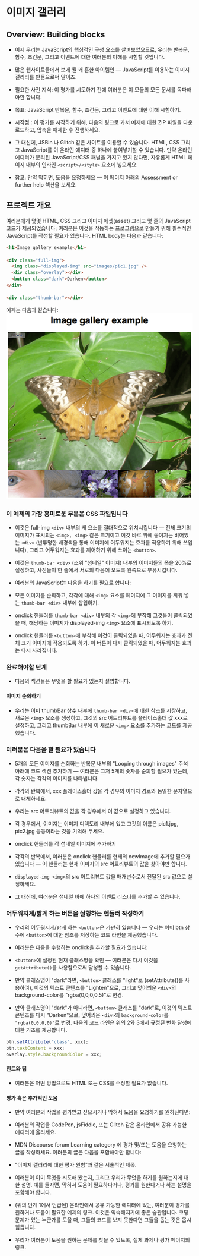 # 이미지 갤러리

## Overview: Building blocks

- 이제 우리는 JavaScript의 핵심적인 구성 요소를 살펴보았으므로, 우리는 반복문, 함수, 조건문, 그리고 이벤트에 대한 여러분의 이해를 시험할 것입니다.
- 많은 웹사이트들에서 보게 될 꽤 흔한 아이템인 — JavaScript를 이용하는 이미지 갤러리를 만듦으로써 말이죠.

- 필요한 사전 지식: 이 평가를 시도하기 전에 여러분은 이 모듈의 모든 문서를 독파해야만 합니다.
- 목표: JavaScript 반복문, 함수, 조건문, 그리고 이벤트에 대한 이해 시험하기.
- 시작점 : 이 평가를 시작하기 위해, 다음의 링크로 가서 예제에 대한 ZIP 파일을 다운로드하고, 압축을 해제한 후 진행하세요.

- 그 대신에, JSBin 나 Glitch 같은 사이트를 이용할 수 있습니다. HTML, CSS 그리고 JavaScript를 이 온라인 에디터 중 하나에 붙여넣기할 수 있습니다. 만약 온라인 에디터가 분리된 JavaScript/CSS 패널을 가지고 있지 않다면, 자유롭게 HTML 페이지 내부의 인라인 `<script>/<style>` 요소에 넣으세요.

- 참고: 만약 막히면, 도움을 요청하세요 — 이 페이지 아래의 Assessment or further help 섹션을 보세요.

## 프로젝트 개요

여러분에게 몇몇 HTML, CSS 그리고 이미지 에셋(asset) 그리고 몇 줄의 JavaScript 코드가 제공되었습니다; 여러분은 이것을 작동하는 프로그램으로 만들기 위해 필수적인 JavaScript를 작성할 필요가 있습니다. HTML body는 다음과 같습니다:

```html
<h1>Image gallery example</h1>

<div class="full-img">
  <img class="displayed-img" src="images/pic1.jpg" />
  <div class="overlay"></div>
  <button class="dark">Darken</button>
</div>

<div class="thumb-bar"></div>
```

예제는 다음과 같습니다:
![Alt text](image.png)

### 이 예제의 가장 흥미로운 부분은 CSS 파일입니다

- 이것은 full-img `<div>` 내부의 세 요소를 절대적으로 위치시킵니다
  — 전체 크기의 이미지가 표시되는 `<img>, <img>` 같은 크기이고 이것 바로 위에 놓여지는 비어있는 `<div>` (반투명한 배경색을 통해 이미지에 어두워지는 효과를 적용하기 위해 쓰입니다), 그리고 어두워지는 효과를 제어하기 위해 쓰이는 `<button>`.
- 이것은 `thumb-bar <div>` (소위 "섬네일" 이미지) 내부의 이미지들의 폭을 20%로 설정하고, 사진들이 한 줄에서 서로의 다음에 오도록 왼쪽으로 부유시킵니다.
- 여러분의 JavaScript는 다음을 하기를 필요로 합니다:

- 모든 이미지를 순회하고, 각각에 대해 `<img>` 요소를 페이지에 그 이미지를 끼워 넣는 `thumb-bar <div>` 내부에 삽입하기.
- onclick 핸들러를 `thumb-bar <div>` 내부의 각 `<img>`에 부착해 그것들이 클릭되었을 때, 해당하는 이미지가 displayed-img `<img>` 요소에 표시되도록 하기.

- onclick 핸들러를 `<button>`에 부착해 이것이 클릭되었을 때, 어두워지는 효과가 전체 크기 이미지에 적용되도록 하기. 이 버튼이 다시 클릭되었을 때, 어두워지는 효과는 다시 사라집니다.

### 완료해야할 단계

- 다음의 섹션들은 무엇을 할 필요가 있는지 설명합니다.

#### 이미지 순회하기

- 우리는 이미 thumbBar 상수 내부에 `thumb-bar <div>`에 대한 참조를 저장하고, 새로운 `<img>` 요소를 생성하고, 그것의 src 어트리뷰트를 플레이스홀더 값 xxx로 설정하고, 그리고 thumbBar 내부에 이 새로운 `<img>` 요소를 추가하는 코드를 제공했습니다.

### 여러분은 다음을 할 필요가 있습니다

- 5개의 모든 이미지를 순회하는 반복문 내부의 "Looping through images" 주석 아래에 코드 섹션 추가하기
  — 여러분은 그저 5개의 숫자를 순회할 필요가 있는데, 각 숫자는 각각의 이미지를 나타냅니다.
- 각각의 반복에서, xxx 플레이스홀더 값을 각 경우의 이미지 경로와 동일한 문자열으로 대체하세요.
- 우리는 src 어트리뷰트의 값을 각 경우에서 이 값으로 설정하고 있습니다.
- 각 경우에서, 이미지는 이미지 디렉토리 내부에 있고 그것의 이름은 pic1.jpg, pic2.jpg 등등이라는 것을 기억해 두세요.
- onclick 핸들러를 각 섬네일 이미지에 추가하기
- 각각의 반복에서, 여러분은 onclick 핸들러를 현재의 newImage에 추가할 필요가 있습니다
  — 이 핸들러는 현재 이미지의 src 어트리뷰트의 값을 찾아야만 합니다.
- `displayed-img <img>`의 src 어트리뷰트 값을 매개변수로서 전달된 src 값으로 설정하세요.

- 그 대신에, 여러분은 섬네일 바에 하나의 이벤트 리스너를 추가할 수 있습니다.

### 어두워지게/밝게 하는 버튼을 실행하는 핸들러 작성하기

- 우리의 어두워지게/밝게 하는 `<button>`은 가만히 있습니다
  — 우리는 이미 btn 상수에 `<button>`에 대한 참조를 저장하는 코드 라인을 제공했습니다.
- 여러분은 다음을 수행하는 onclick을 추가할 필요가 있습니다:

- `<button>`에 설정된 현재 클래스명을 확인 — 여러분은 다시 이것을 `getAttribute()`를 사용함으로써 달성할 수 있습니다.
- 만약 클래스명이 "dark"라면, `<button>` 클래스를 "light"로 (setAttribute()를 사용하여), 이것의 텍스트 콘텐츠를 "Lighten"으로, 그리고 덮어씌운 `<div>`의 background-color를 "rgba(0,0,0,0.5)"로 변경.
- 만약 클래스명이 "dark"가 아니라면, `<button>` 클래스를 "dark"로, 이것의 텍스트 콘텐츠를 다시 "Darken"으로, 덮어씌운 `<div>`의 `background-color`를 `"rgba(0,0,0,0)"`로 변경.
  다음의 코드 라인은 위의 2와 3에서 규정된 변화 달성에 대한 기초를 제공합니다.

```javascript
btn.setAttribute("class", xxx);
btn.textContent = xxx;
overlay.style.backgroundColor = xxx;
```

#### 힌트와 팁

- 여러분은 어떤 방법으로도 HTML 또는 CSS를 수정할 필요가 없습니다.

#### 평가 혹은 추가적인 도움

- 만약 여러분의 작업을 평가받고 싶으시거나 막혀서 도움을 요청하기를 원하신다면:

- 여러분의 작업을 CodePen, jsFiddle, 또는 Glitch 같은 온라인에서 공유 가능한 에디터에 올리세요.
- MDN Discourse forum Learning category 에 평가 및/또는 도움을 요청하는 글을 작성하세요. 여러분의 글은 다음을 포함해야만 합니다:
- "이미지 갤러리에 대한 평가 원함"과 같은 서술적인 제목.
- 여러분이 이미 무엇을 시도해 봤는지, 그리고 우리가 무엇을 하기를 원하는지에 대한 설명. 예를 들자면, 막혀서 도움이 필요하다거나, 평가를 원한다거나 하는 설명을 포함해야 합니다.
- (위의 단계 1에서 언급된) 온라인에서 공유 가능한 에디터에 있는, 여러분이 평가를 원하거나 도움이 필요한 예제의 링크. 이것은 익숙해지기에 좋은 습관입니다. 코딩 문제가 있는 누군가를 도울 때, 그들의 코드를 보지 못한다면 그들을 돕는 것은 몹시 힘듭니다.
- 우리가 여러분이 도움을 원하는 문제를 찾을 수 있도록, 실제 과제나 평가 페이지의 링크.
